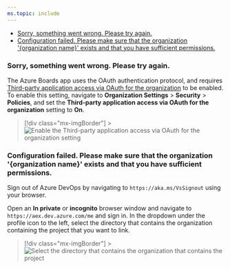 ```yaml
---
ms.topic: include
---
```


- [Sorry, something went wrong. Please try again.](#sorry-something-went-wrong-please-try-again)
- [Configuration failed. Please make sure that the organization '{organization name}' exists and that you have sufficient
  permissions.](#configuration-failed-please-make-sure-that-the-organization-organization-name-exists-and-that-you-have-sufficient-permissions)

### Sorry, something went wrong. Please try again.

The Azure Boards app uses the OAuth authentication protocol, and requires [Third-party application access via OAuth for the
organization](/azure/devops/organizations/accounts/change-application-access-policies#change-application-access-policies) to be enabled.
To enable this setting, navigate to **Organization Settings** > **Security** > **Policies**, and set the **Third-party application access
via OAuth for the organization** setting to **On**.

> [!div class="mx-imgBorder"] > ![Enable the Third-party application access via OAuth for the organization setting](../media/troubleshooting/third-party-app-consent.png)

### Configuration failed. Please make sure that the organization '{organization name}' exists and that you have sufficient permissions.

Sign out of Azure DevOps by navigating to `https://aka.ms/VsSignout` using your browser.

Open an **In private** or **incognito** browser window and navigate to `https://aex.dev.azure.com/me` and sign in. In the dropdown under the profile
icon to the left, select the directory that contains the organization containing the project that you want to link.

> [!div class="mx-imgBorder"] > ![Select the directory that contains the organization that contains the project](../media/troubleshooting/profile-page.png)
